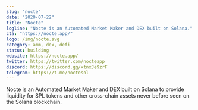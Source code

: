 ```yaml
---
slug: "nocte"
date: "2020-07-22"
title: "Nocte"
logline: "Nocte is an Automated Market Maker and DEX built on Solana."
cta: "https://nocte.app/"
logo: /img/nocte.svg
category: amm, dex, defi
status: building
website: https://nocte.app/
twitter: https://twitter.com/nocteapp_
discord: https://discord.gg/xtnxJe9zrF
telegram: https://t.me/noctesol
---
```


Nocte is an Automated Market Maker and DEX built on Solana to provide liquidity for SPL tokens and other cross-chain assets never before seen on the Solana blockchain.

